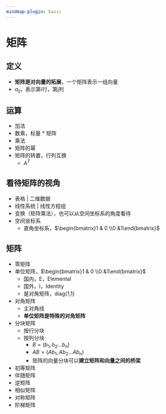 ```yaml
---
mindmap-plugin: basic
---
```


# 矩阵

## 定义
- **矩阵是对向量的拓展**，一个矩阵表示一组向量
- $a_{ij}$，表示第i行，第j列

## 运算
- 加法
- 数乘，标量 * 矩阵
- 乘法
- 矩阵的幂
- 矩阵的转置，行列互换
    - $A^T$
## 看待矩阵的视角
- 表格 | 二维数据
- 线性系统 | 线性方程组
- 变换（矩阵乘法），也可以从空间坐标系的角度看待
- 空间坐标系
    - 直角坐标系，$\begin{bmatrix}1 & 0 \\0 &1\end{bmatrix}$

## 矩阵
- 零矩阵
- 单位矩阵，$\begin{bmatrix}1 & 0 \\0 &1\end{bmatrix}$
    - 国内，E，Elemental
    - 国外，I，Identity
    - 是对角矩阵，diag{1,1}
- 对角矩阵
	- 主对角线
	- **单位矩阵是特殊的对角矩阵**
- 分块矩阵
    - 按行分块
    - 按列分块
        - $B = (b_1, b_2 ... b_n)$
        - $AB = (Ab_1, Ab_2 ... Ab_n)$
        - 矩阵的向量分块可以**建立矩阵和向量之间的桥梁**
- 初等矩阵
- 伴随矩阵
- 逆矩阵
- 相似矩阵
- 对称矩阵
- 阶梯矩阵